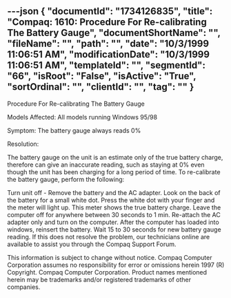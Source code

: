 ---json
{
  "documentId": "1734126835",
  "title": "Compaq: 1610: Procedure For Re-calibrating The Battery Gauge",
  "documentShortName": "",
  "fileName": "",
  "path": "",
  "date": "10/3/1999 11:06:51 AM",
  "modificationDate": "10/3/1999 11:06:51 AM",
  "templateId": "",
  "segmentId": "66",
  "isRoot": "False",
  "isActive": "True",
  "sortOrdinal": "",
  "clientId": "",
  "tag": ""
}
---

Procedure For Re-calibrating The Battery Gauge

Models Affected: All models running Windows 95/98

Symptom: The battery gauge always reads 0%

Resolution: 

The battery gauge on the unit is an estimate only of the true battery charge, therefore can give an inaccurate reading, such as staying at 0% even though the unit has been charging for a long period of time. To re-calibrate the battery gauge, perform the following:

Turn unit off - Remove the battery and the AC adapter. 
Look on the back of the battery for a small white dot. 
Press the white dot with your finger and the meter will light up. This meter shows the true battery charge. 
Leave the computer off for anywhere between 30 seconds to 1 min. 
Re-attach the AC adapter only and turn on the computer. 
After the computer has loaded into windows, reinsert the battery. 
Wait 15 to 30 seconds for new battery gauge reading. 
If this does not resolve the problem, our technicians online are available to assist you through the Compaq Support Forum.


This information is subject to change without notice. Compaq Computer Corporation assumes no responsibility for error or omissions herein 1997 (R) Copyright. Compaq Computer Corporation. Product names mentioned herein may be trademarks and/or registered trademarks of other companies.
